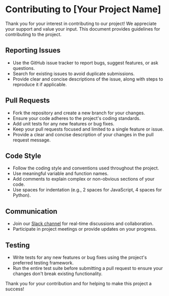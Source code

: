# Contributing to [Your Project Name]

Thank you for your interest in contributing to our project! We appreciate your support and value your input. This document provides guidelines for contributing to the project.

## Reporting Issues

- Use the GitHub issue tracker to report bugs, suggest features, or ask questions.
- Search for existing issues to avoid duplicate submissions.
- Provide clear and concise descriptions of the issue, along with steps to reproduce it if applicable.

## Pull Requests

- Fork the repository and create a new branch for your changes.
- Ensure your code adheres to the project's coding standards.
- Add unit tests for any new features or bug fixes.
- Keep your pull requests focused and limited to a single feature or issue.
- Provide a clear and concise description of your changes in the pull request message.

## Code Style

- Follow the coding style and conventions used throughout the project.
- Use meaningful variable and function names.
- Add comments to explain complex or non-obvious sections of your code.
- Use spaces for indentation (e.g., 2 spaces for JavaScript, 4 spaces for Python).

## Communication

- Join our [Slack channel](https://your_slack_invite_link) for real-time discussions and collaboration.
- Participate in project meetings or provide updates on your progress.

## Testing

- Write tests for any new features or bug fixes using the project's preferred testing framework.
- Run the entire test suite before submitting a pull request to ensure your changes don't break existing functionality.

Thank you for your contribution and for helping to make this project a success!
